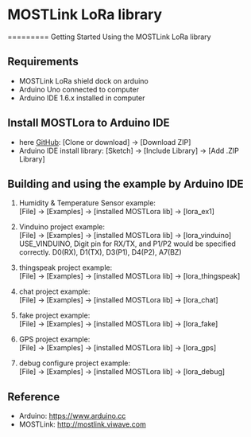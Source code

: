# MOSTLink LoRa library
=========
Getting Started Using the MOSTLink LoRa library


Requirements
----
* MOSTLink LoRa shield dock on arduino
* Arduino Uno connected to computer
* Arduino IDE 1.6.x installed in computer


Install MOSTLora to Arduino IDE
----
[MOSTLora]: https://github.com/MOSTLinkDev/arduino_MOSTLora  "MOSTLora lib"
* here [GitHub][MOSTLora]: [Clone or download] -> [Download ZIP]
* Arduino IDE install library: [Sketch] -> [Include Library] -> [Add .ZIP Library] 

Building and using the example by Arduino IDE
----
1.  Humidity & Temperature Sensor example:  
        [File] -> [Examples] -> [installed MOSTLora lib] -> [lora_ex1]  
    
2.  Vinduino project example:  
        [File] -> [Examples] -> [installed MOSTLora lib] -> [lora_vinduino]      
        USE_VINDUINO, Digit pin for RX/TX, and P1/P2 would be specified correctly.
            D0(RX), D1(TX), D3(P1), D4(P2), A7(BZ)

3.  thingspeak project example:  
        [File] -> [Examples] -> [installed MOSTLora lib] -> [lora_thingspeak]      

4.  chat project example:  
        [File] -> [Examples] -> [installed MOSTLora lib] -> [lora_chat]      

5.  fake project example:  
        [File] -> [Examples] -> [installed MOSTLora lib] -> [lora_fake]

6.  GPS project example:  
        [File] -> [Examples] -> [installed MOSTLora lib] -> [lora_gps]      

7.  debug configure project example:  
        [File] -> [Examples] -> [installed MOSTLora lib] -> [lora_debug]      

Reference
----
* Arduino: https://www.arduino.cc
* MOSTLink: http://mostlink.viwave.com

